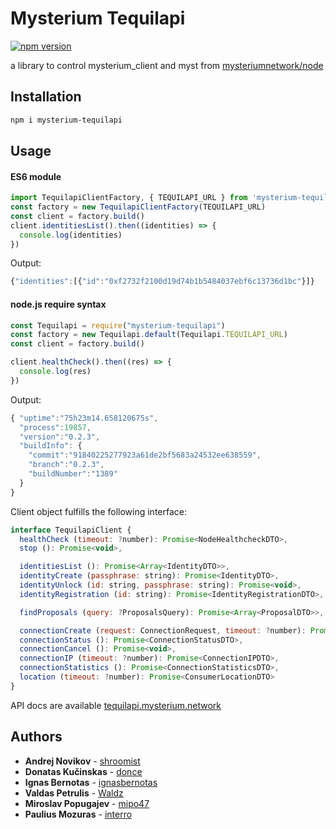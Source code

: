 # Mysterium Tequilapi

[![npm version](https://badge.fury.io/js/mysterium-tequilapi.svg)](https://badge.fury.io/js/mysterium-tequilapi)

a library to control mysterium_client and myst from [mysteriumnetwork/node](https://github.com/mysteriumnetwork/node)

## Installation
```bash
npm i mysterium-tequilapi
```

## Usage
#### ES6 module
```javascript
import TequilapiClientFactory, { TEQUILAPI_URL } from 'mysterium-tequilapi'
const factory = new TequilapiClientFactory(TEQUILAPI_URL)
const client = factory.build()
client.identitiesList().then((identities) => {
  console.log(identities)
})

```
Output:
```js
{"identities":[{"id":"0xf2732f2100d19d74b1b5484037ebf6c13736d1bc"}]}
```
#### node.js require syntax
```javascript
const Tequilapi = require("mysterium-tequilapi")
const factory = new Tequilapi.default(Tequilapi.TEQUILAPI_URL)
const client = factory.build()

client.healthCheck().then((res) => {
  console.log(res)
})
```
Output:
```js
{ "uptime":"75h23m14.658120675s",
  "process":19857,
  "version":"0.2.3",
  "buildInfo": {
    "commit":"91840225277923a61de2bf5683a24532ee638559",
    "branch":"0.2.3",
    "buildNumber":"1389"
  }
}
```

Client object fulfills the following interface:
```javascript
interface TequilapiClient {
  healthCheck (timeout: ?number): Promise<NodeHealthcheckDTO>,
  stop (): Promise<void>,

  identitiesList (): Promise<Array<IdentityDTO>>,
  identityCreate (passphrase: string): Promise<IdentityDTO>,
  identityUnlock (id: string, passphrase: string): Promise<void>,
  identityRegistration (id: string): Promise<IdentityRegistrationDTO>,

  findProposals (query: ?ProposalsQuery): Promise<Array<ProposalDTO>>,

  connectionCreate (request: ConnectionRequest, timeout: ?number): Promise<ConnectionStatusDTO>,
  connectionStatus (): Promise<ConnectionStatusDTO>,
  connectionCancel (): Promise<void>,
  connectionIP (timeout: ?number): Promise<ConnectionIPDTO>,
  connectionStatistics (): Promise<ConnectionStatisticsDTO>,
  location (timeout: ?number): Promise<ConsumerLocationDTO>
}
```

API docs are available [tequilapi.mysterium.network](http://tequilapi.mysterium.network)

## Authors
* **Andrej Novikov** - [shroomist](https://github.com/shroomist)
* **Donatas Kučinskas** - [donce](https://github.com/donce)
* **Ignas Bernotas** - [ignasbernotas](https://github.com/ignasbernotas)
* **Valdas Petrulis** - [Waldz](https://github.com/Waldz)
* **Miroslav Popugajev** - [mipo47](https://github.com/mipo47)
* **Paulius Mozuras** - [interro](https://github.com/interro)
